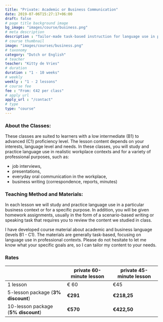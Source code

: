 ```yaml
---
title: "Private: Academic or Business Communication"
date: 2019-07-06T15:27:17+06:00
draft: false
# page title background image
bg_image: "images/course/business.png"
# meta description
description : "Tailor-made task-based instruction for language use in professional or academic contexts"
# course thumbnail
image: "images/courses/business.png"
# taxonomy
category: "Dutch or English"
# teacher
teacher: "Kitty de Vries"
# duration
duration : "1 - 10 weeks"
# weekly
weekly : "1 - 2 lessons"
# course fee
fee : "From: €42 per class"
# apply url
apply_url : "/contact"
# type
type: "course"
---
```



### About the Classes:
These classes are suited to learners with a low intermediate (B1) to advanced (C1) proficiency level. The lesson content depends on your interests, language level and needs. In these classes, you will study and practice language use in realistic workplace contexts and for a variety of professional purposes, such as:
- job interviews,
- presentations,
- everyday oral communication in the workplace,
- business writing (correspondence, reports, minutes) 

### Teaching Method and Materials:
In each lesson we will study and practice language use in a particular business context or for a specific purpose. In addition, you will be given homework assignments, usually in the form of a scenario-based writing or speaking task that requires you to review the content we studied in class.

I have developed course material about academic and business language (levels B1 - C1). The materials are generally task-based, focusing on language use in professional contexts. Please do not hesitate to let me know what your specific goals are, so I can tailor my content to your needs.
 </p>

### Rates
| |  private 60-minute lesson |  private 45-minute lesson|
|---|---|---|
|  1 lesson  | € 60  | €45 |
|  5-lesson package (__3% discount__) | __€291__ | __€218,25__|
|  10-lesson package (__5% discount__) | __€570__ | __€422,50__|
